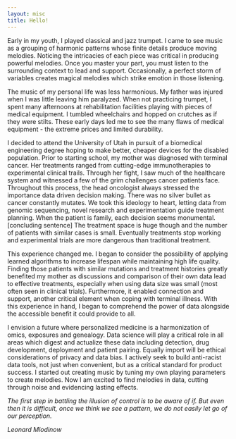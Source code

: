 ```yaml
---
layout: misc
title: Hello!
---
```


Early in my youth, I played classical and jazz trumpet. I came to see music as a grouping of harmonic patterns whose finite details produce moving melodies. Noticing the intricacies of each piece was critical in producing powerful melodies. Once you master your part, you must listen to the surrounding context to lead and support. Occasionally, a perfect storm of variables creates magical melodies which strike emotion in those listening. 

The music of my personal life was less harmonious. My father was injured when I was little leaving him paralyzed. When not practicing trumpet, I spent many afternoons at rehabilitation facilities playing with pieces of medical equipment. I tumbled wheelchairs and hopped on crutches as if they were stilts. These early days led me to see the many flaws of medical equipment - the extreme prices and limited durability. 

I decided to attend the University of Utah in pursuit of a biomedical engineering degree hoping to make better, cheaper devices for the disabled population. Prior to starting school, my mother was diagnosed with terminal cancer. Her treatments ranged from cutting-edge immunotherapies to experimental clinical trails. Through her fight, I saw much of the healthcare system and witnessed a few of the grim challenges cancer patients face. Throughout this process, the head oncologist always stressed the importance data driven decision making. There was no silver bullet as cancer constantly mutates. We took this ideology to heart, letting data from genomic sequencing, novel research and experimentation guide treatment planning. When the patient is family, each decision seems monumental. [concluding sentence] The treatment space is huge though and the number of patients with similar cases is small. Eventually treatments stop working and experimental trials are more dangerous than traditional treatment. 

This experience changed me. I began to consider the possibility of applying learned algorithms to increase lifespan while maintaining high life quality. Finding those patients with similar mutations and treatment histories greatly benefited my mother as discussions and comparison of their own data lead to effective treatments, especially when using data size was small (most often seen in clinical trials). Furthermore, it enabled connection and support, another critical element when coping with terminal illness. With this experience in hand, I began to comprehend the power of data alongside the accessible benefit it could provide to all. 

I envision a future where personalized medicine is a harmonization of omics, exposures and genealogy. Data science will play a critical role in all areas which digest and actualize these data including detection, drug development, deployment and patient pairing. Equally import will be ethical considerations of privacy and data bias. I actively seek to build anti-racist data tools, not just when convenient, but as a critical standard for product success. I started out creating music by tuning my own playing parameters to create melodies. Now I am excited to find melodies in data, cutting through noise and evidencing lasting effects.



_The first step in battling the illusion of control is to be aware of if. But even then it is difficult, once we think we see a pattern, we do not easily let go of our perception._

   _Leonard Mlodinow_





